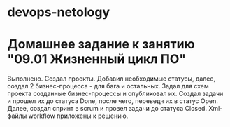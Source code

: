 # devops-netology

# Домашнее задание к занятию "09.01 Жизненный цикл ПО"

Выполнено. Создал проекты. Добавил необходимые статусы, далее, создал 2 бизнес-процесса - для бага и остальных. 
Задал для схем проекта созданные бизнес-процессы и опубликовал их. Создал задачи и прошел их до статуса Done, после чего, переведя их в статус Open. Далее, создал спринт в scrum и провел задачи до статуса Closed. Xml-файлы workflow приложены к решению.
